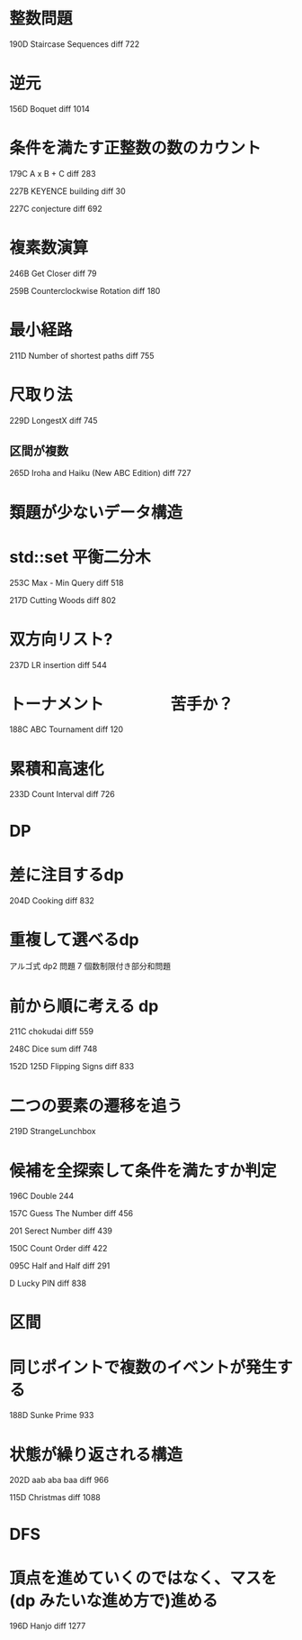 # 整数問題

190D Staircase Sequences    diff 722


# 逆元

156D Boquet  diff 1014


# 条件を満たす正整数の数のカウント

179C A x B + C    diff 283

227B KEYENCE building diff 30

227C conjecture   diff 692



# 複素数演算

246B  Get Closer                      diff 79

259B  Counterclockwise Rotation       diff 180


# 最小経路

211D Number of shortest paths   diff 755


# 尺取り法

229D LongestX                        diff 745

## 区間が複数

265D Iroha and Haiku (New ABC Edition) diff 727




# 類題が少ないデータ構造

# std::set  平衡二分木

253C  Max - Min Query   diff 518

217D   Cutting Woods   diff 802

# 双方向リスト?

237D  LR insertion diff 544




# トーナメント 　　　　苦手か？

188C  ABC Tournament    diff  120

# 累積和高速化

233D Count Interval  diff 726



# DP

# 差に注目するdp

204D  Cooking   diff  832

# 重複して選べるdp

アルゴ式 dp2   問題 7 個数制限付き部分和問題


# 前から順に考える dp

211C chokudai    diff 559

248C Dice sum    diff 748

152D  125D Flipping Signs diff 833


# 二つの要素の遷移を追う

219D StrangeLunchbox


# 候補を全探索して条件を満たすか判定

196C Double 244

157C Guess The Number  diff 456

201 Serect Number  diff 439

150C Count Order   diff 422

095C Half and Half   diff 291

D Lucky PIN diff 838




# 区間

# 同じポイントで複数のイベントが発生する 

188D Sunke Prime 933



# 状態が繰り返される構造

202D aab aba baa   diff 966

115D Christmas   diff 1088



# DFS

# 頂点を進めていくのではなく、マスを(dp みたいな進め方で)進める

196D Hanjo  diff 1277


